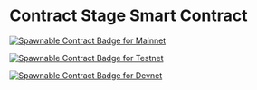 # Contract Stage Smart Contract

[![Spawnable Contract Badge for Mainnet](https://api.spawnable.io/badges/contracts/contract-stage?network=mainnet)](https://spawnable.io/contracts/contract-stage)

[![Spawnable Contract Badge for Testnet](https://api.spawnable.io/badges/contracts/contract-stage?network=testnet)](https://spawnable.io/contracts/contract-stage)

[![Spawnable Contract Badge for Devnet](https://api.spawnable.io/badges/contracts/contract-stage?network=devnet)](https://spawnable.io/contracts/contract-stage)
